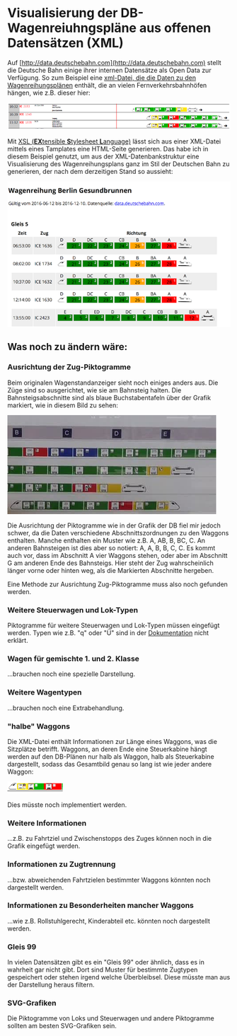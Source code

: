 # Visualisierung der DB-Wagenreiuhngspläne aus offenen Datensätzen (XML)

Auf [http://data.deutschebahn.com](http://data.deutschebahn.com) stellt die Deutsche Bahn einige ihrer internen Datensätze als Open Data zur Verfügung. So zum Beispiel eine [xml-Datei, die die Daten zu den Wagenreihungsplänen](http://data.deutschebahn.com/dataset/data-wagenreihungsplan-soll-daten) enthält, die an vielen Fernverkehrsbahnhöfen hängen, wie z.B. dieser hier:

![Visualisierung der Wagenreihungspläne](pic01.PNG)

Mit [XSL (**EX**tensible **S**tylesheet **L**anguage)](http://www.w3schools.com/xsl/default.asp) lässt sich aus einer
XML-Datei mittels eines Tamplates eine HTML-Seite generieren. Das habe ich in diesem Beispiel genutzt, um aus der XML-Datenbankstruktur eine Visualisierung des Wagenreihungsplans ganz im Stil der Deutschen Bahn zu generieren, der nach dem derzeitigen Stand so aussieht:

![DB-Wagenreihung-test](DB-Wagenreihung-test.png)

## Was noch zu ändern wäre:

### Ausrichtung der Zug-Piktogramme

Beim originalen Wagenstandanzeiger sieht noch einiges anders aus. Die Züge sind so ausgerichtet, wie sie am Bahnsteig halten. Die Bahnsteigsabschnitte sind als blaue Buchstabentafeln über der Grafik markiert, wie in diesem Bild zu sehen:

![](WagenstandanzeigerBuchstaben.jpg)

Die Ausrichtung der Piktogramme wie in der Grafik der DB fiel mir jedoch schwer, da die Daten verschiedene Abschnittszordnungen zu den Waggons enthalten. Manche enthalten ein Muster wie z.B. A, AB, B, BC, C. An anderen Bahnsteigen ist dies aber so notiert: A, A, B, B, C, C. Es kommt auch vor, dass im Abschnitt A vier Waggons stehen, oder aber im Abschnitt G am anderen Ende des Bahnsteigs. Hier steht der Zug wahrscheinlich länger vorne oder hinten weg, als die Markierten Abschnitte hergeben.

Eine Methode zur Ausrichtung Zug-Piktogramme muss also noch gefunden werden.

### Weitere Steuerwagen und Lok-Typen

Piktogramme für weitere Steuerwagen und Lok-Typen müssen eingefügt werden. Typen wie z.B. "q" oder "Ü" sind in der [Dokumentation](http://download-data.deutschebahn.com/static/datasets/wagenstand/Datenbeschreibung_Wagenstandssolldaten.pdf) nicht erklärt.

### Wagen für gemischte 1. und 2. Klasse 
...brauchen noch eine spezielle Darstellung.

### Weitere Wagentypen
...brauchen noch eine Extrabehandlung.

### "halbe" Waggons
Die XML-Datei enthält Informationen zur Länge eines Waggons, was die Sitzplätze betrifft. Waggons, an deren Ende eine Steuerkabine  hängt werden auf den DB-Plänen nur halb als Waggon, halb als Steuerkabine dargestellt, sodass das Gesamtbild genau so lang ist wie jeder andere Waggon:

![Steuerkabine](Steuerkabine.png)

Dies müsste noch implementiert werden.

### Weitere Informationen
...z.B. zu Fahrtziel und Zwischenstopps des Zuges können noch in die Grafik eingefügt werden.

### Informationen zu Zugtrennung
...bzw. abweichenden Fahrtzielen bestimmter Waggons könnten noch dargestellt werden.

### Informationen zu Besonderheiten mancher Waggons
...wie z.B. Rollstuhlgerecht, Kinderabteil etc. könnten noch dargestellt werden.

### Gleis 99
In vielen Datensätzen gibt es ein "Gleis 99" oder ähnlich, dass es in wahrheit gar nicht gibt. Dort sind Muster für bestimmte Zugtypen gespeichert oder stehen irgend welche Überbleibsel. Diese müsste man aus der Darstellung heraus filtern.

### SVG-Grafiken
Die Piktogramme von Loks und Steuerwagen und andere Piktogramme sollten am besten SVG-Grafiken sein.

